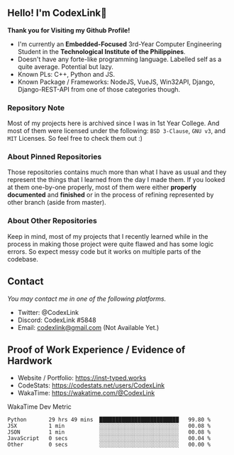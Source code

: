 ## Hello! I'm CodexLink👋
**Thank you for Visiting my Github Profile!**

- I'm currently an **Embedded-Focused** 3rd-Year Computer Engineering Student in the **Technological Institute of the Philippines**. 
- Doesn't have any forte-like programming language. Labelled self as a quite average. Potential but lazy.
- Known PLs: C++, Python and JS.
- Known Package / Frameworks: NodeJS, VueJS, Win32API, Django, Django-REST-API from one of those categories though.

### Repository Note
Most of my projects here is archived since I was in 1st Year College. And most of them were licensed under the following: `BSD 3-Clause`, `GNU v3`, and `MIT` Licenses. So feel free to check them out :)

### About Pinned Repositories 
Those repositories contains much more than what I have as usual and they represent the things that I learned from the day I made them. If you looked at them one-by-one properly, most of them were either **properly documented** and **finished** or in the process of refining represented by other branch (aside from master).

### About Other Repositories
Keep in mind, most of my projects that I recently learned while in the process in making those project were quite flawed and has some logic errors. So expect messy code but it works on multiple parts of the codebase.

## Contact
*You may contact me in one of the following platforms.*
- Twitter: @CodexLink
- Discord: CodexLink #5848
- Email: codexlink@gmail.com (Not Available Yet.)

## Proof of Work Experience / Evidence of Hardwork
- Website / Portfolio: https://inst-typed.works
- CodeStats: https://codestats.net/users/CodexLink
- WakaTime: https://wakatime.com/@CodexLink

WakaTime Dev Metric
<!--START_SECTION:waka-->
```text
Python       29 hrs 49 mins  █████████████████████████   99.80 % 
JSX          1 min           ░░░░░░░░░░░░░░░░░░░░░░░░░   00.08 % 
JSON         1 min           ░░░░░░░░░░░░░░░░░░░░░░░░░   00.08 % 
JavaScript   0 secs          ░░░░░░░░░░░░░░░░░░░░░░░░░   00.04 % 
Other        0 secs          ░░░░░░░░░░░░░░░░░░░░░░░░░   00.00 %
```
<!--END_SECTION:waka-->
